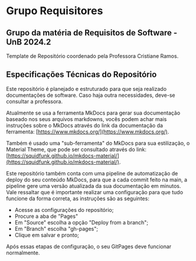 # Grupo Requisitores

## Grupo da matéria de Requisitos de Software - UnB 2024.2

Template de Repositório coordenado pela Professora Cristiane Ramos.

## Especificações Técnicas do Repositório

Este repositório é planejado e estruturado para que seja realizado documentações de software. Caso haja outra necessidades, deve-se consultar a professora.

Atualmente se usa a ferramenta MkDocs para gerar sua documentação baseado nos seus arquivos markdowns, vocês podem achar mais instruções sobre o MkDocs através do link da documentação da ferramenta: [https://www.mkdocs.org/](https://www.mkdocs.org/).

Também é usado uma "sub-ferramenta" do MkDocs para sua estilização, o Material Theme, que pode ser consultado através do link: [https://squidfunk.github.io/mkdocs-material/](https://squidfunk.github.io/mkdocs-material/).

Este repositório também conta com uma pipeline de automatização de deploy do seu conteúdo MkDocs, para que a cada commit feito na main, a pipeline gere uma versão atualizada da sua documentação em minutos. Vale ressaltar que é importante realizar uma configuração para que tudo funcione da forma correta, as instruções são as seguintes:

* Acesse as configurações do repositório;
* Procure a aba de "Pages"
* Em "Source" escolha a opção "Deploy from a branch";
* Em "Branch" escolha "gh-pages";
* Clique em salvar e pronto;

Após essas etapas de configuração, o seu GitPages deve funcionar normalmente.
